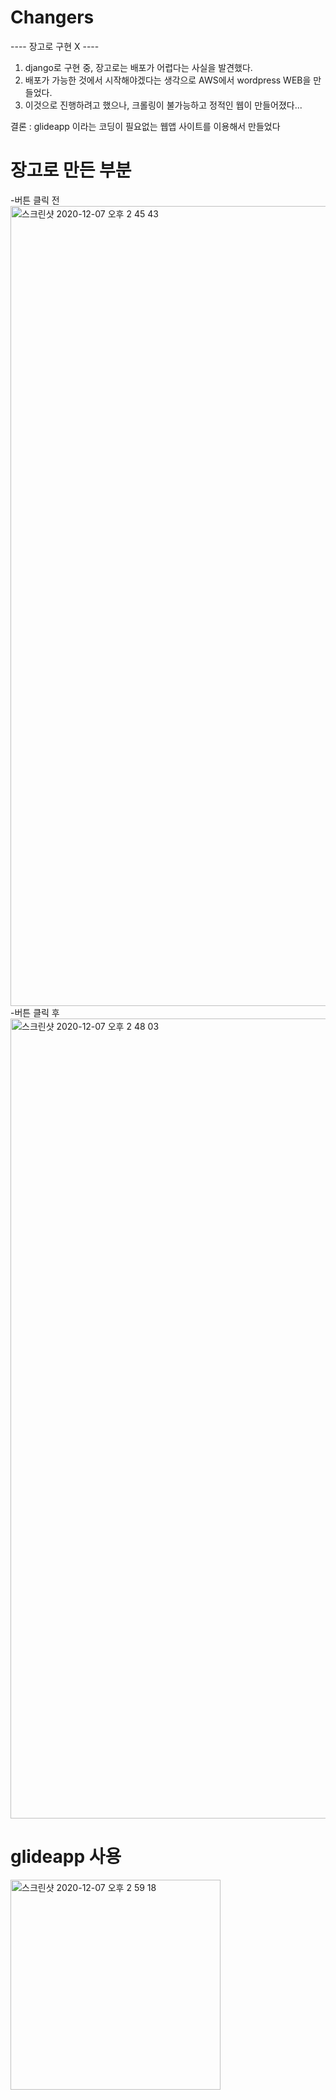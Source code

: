 # Changers
---- 장고로 구현 X ----
1. django로 구현 중, 장고로는 배포가 어렵다는 사실을 발견했다.
2. 배포가 가능한 것에서 시작해야겠다는 생각으로 AWS에서 wordpress WEB을 만들었다.
3. 이것으로 진행하려고 했으나, 크롤링이 불가능하고 정적인 웹이 만들어졌다...

결론 : glideapp 이라는 코딩이 필요없는 웹앱 사이트를 이용해서 만들었다

# 장고로 만든 부분
-버튼 클릭 전
<img width="1280" alt="스크린샷 2020-12-07 오후 2 45 43" src="https://user-images.githubusercontent.com/61865479/101314326-9f61b880-389b-11eb-8e4b-fe6e36dff3ea.png">
-버튼 클릭 후
<img width="1280" alt="스크린샷 2020-12-07 오후 2 48 03" src="https://user-images.githubusercontent.com/61865479/101314374-bf917780-389b-11eb-8e80-179d0dbbf234.png">

# glideapp 사용
<img width="336" alt="스크린샷 2020-12-07 오후 2 59 18" src="https://user-images.githubusercontent.com/61865479/101314879-cd93c800-389c-11eb-885f-47e01328f24d.png">
